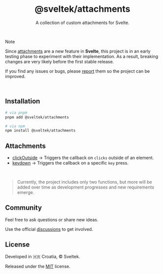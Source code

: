 <h1 align="center">@sveltek/attachments</h1>

<p align="center">A collection of custom attachments for Svelte.</p>

<br>

> [!NOTE]
>
> Since [attachments](https://svelte.dev/docs/svelte/svelte-attachments) are a new feature in **Svelte**, this project is in an early testing phase to experiment with their implementation. As a result, breaking changes are very likely before the first stable release.
>
> If you find any issues or bugs, please [report](https://github.com/sveltek/markdown/issues/new/choose) them so the project can be improved.

<br>

## Installation

```sh
# via pnpm
pnpm add @sveltek/attachments
```

```sh
# via npm
npm install @sveltek/attachments
```

## Attachments

- [clickOutside](./src/attachments/click-outside/README.md) → Triggers the callback on `clicks` outside of an element.
- [keydown](./src/attachments/keydown/README.md) → Triggers the callback on a specific `key` press.

<br>

> Currently, the project includes only two functions, but more will be added over time as development progresses and new requirements emerge.

## Community

Feel free to ask questions or share new ideas.

Use the official [discussions](https://github.com/sveltek/attachments/discussions) to get involved.

## License

Developed in 🇭🇷 Croatia, © Sveltek.

Released under the [MIT](LICENSE.txt) license.
